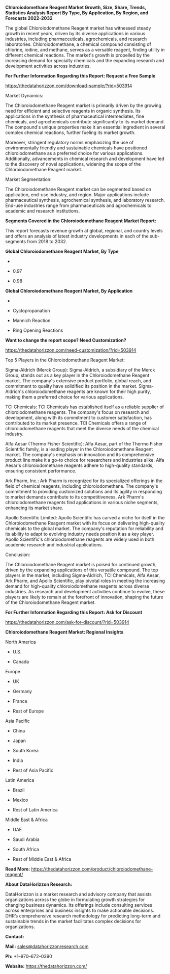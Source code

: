 **Chloroiodomethane Reagent Market Growth, Size, Share, Trends,
Statistics Analysis Report By Type, By Application, By Region, and
Forecasts 2022-2032**

The global Chloroiodomethane Reagent market has witnessed steady growth
in recent years, driven by its diverse applications in various
industries, including pharmaceuticals, agrochemicals, and research
laboratories. Chloroiodomethane, a chemical compound consisting of
chlorine, iodine, and methane, serves as a versatile reagent, finding
utility in different chemical reactions. The market's growth is
propelled by the increasing demand for specialty chemicals and the
expanding research and development activities across industries.

**For Further Information Regarding this Report: Request a Free Sample**

<https://thedatahorizzon.com/download-sample/?rid=503914>

Market Dynamics:

The Chloroiodomethane Reagent market is primarily driven by the growing
need for efficient and selective reagents in organic synthesis. Its
applications in the synthesis of pharmaceutical intermediates, fine
chemicals, and agrochemicals contribute significantly to its market
demand. The compound's unique properties make it an essential ingredient
in several complex chemical reactions, further fueling its market
growth.

Moreover, stringent regulatory norms emphasizing the use of
environmentally friendly and sustainable chemicals have positioned
chloroiodomethane as a preferred choice for various applications.
Additionally, advancements in chemical research and development have led
to the discovery of novel applications, widening the scope of the
Chloroiodomethane Reagent market.

Market Segmentation:

The Chloroiodomethane Reagent market can be segmented based on
application, end-use industry, and region. Major applications include
pharmaceutical synthesis, agrochemical synthesis, and laboratory
research. End-use industries range from pharmaceuticals and
agrochemicals to academic and research institutions.

**Segments Covered in the Chloroiodomethane Reagent Market Report:**

This report forecasts revenue growth at global, regional, and country
levels and offers an analysis of latest industry developments in each of
the sub-segments from 2018 to 2032.

**Global Chloroiodomethane Reagent Market, By Type**

-   

-   0.97

-   0.98

**Global Chloroiodomethane Reagent Market, By Application**

-   

-   Cyclopropanation

-   Mannich Reaction

-   Ring Opening Reactions

**Want to change the report scope? Need Customization?**

<https://thedatahorizzon.com/need-customization/?rid=503914>

Top 5 Players in the Chloroiodomethane Reagent Market:

Sigma-Aldrich (Merck Group): Sigma-Aldrich, a subsidiary of the Merck
Group, stands out as a key player in the Chloroiodomethane Reagent
market. The company's extensive product portfolio, global reach, and
commitment to quality have solidified its position in the market.
Sigma-Aldrich's chloroiodomethane reagents are known for their high
purity, making them a preferred choice for various applications.

TCI Chemicals: TCI Chemicals has established itself as a reliable
supplier of chloroiodomethane reagents. The company's focus on research
and development, along with its commitment to customer satisfaction, has
contributed to its market presence. TCI Chemicals offers a range of
chloroiodomethane reagents that meet the diverse needs of the chemical
industry.

Alfa Aesar (Thermo Fisher Scientific): Alfa Aesar, part of the Thermo
Fisher Scientific family, is a leading player in the Chloroiodomethane
Reagent market. The company's emphasis on innovation and its
comprehensive product line make it a go-to choice for researchers and
industries alike. Alfa Aesar's chloroiodomethane reagents adhere to
high-quality standards, ensuring consistent performance.

Ark Pharm, Inc.: Ark Pharm is recognized for its specialized offerings
in the field of chemical reagents, including chloroiodomethane. The
company's commitment to providing customized solutions and its agility
in responding to market demands contribute to its competitiveness. Ark
Pharm's chloroiodomethane reagents find applications in various niche
segments, enhancing its market share.

Apollo Scientific Limited: Apollo Scientific has carved a niche for
itself in the Chloroiodomethane Reagent market with its focus on
delivering high-quality chemicals to the global market. The company's
reputation for reliability and its ability to adapt to evolving industry
needs position it as a key player. Apollo Scientific's chloroiodomethane
reagents are widely used in both academic research and industrial
applications.

Conclusion:

The Chloroiodomethane Reagent market is poised for continued growth,
driven by the expanding applications of this versatile compound. The top
players in the market, including Sigma-Aldrich, TCI Chemicals, Alfa
Aesar, Ark Pharm, and Apollo Scientific, play pivotal roles in meeting
the increasing demand for high-quality chloroiodomethane reagents across
diverse industries. As research and development activities continue to
evolve, these players are likely to remain at the forefront of
innovation, shaping the future of the Chloroiodomethane Reagent market.

**For Further Information Regarding this Report: Ask for Discount**

<https://thedatahorizzon.com/ask-for-discount/?rid=503914>

**Chloroiodomethane Reagent Market: Regional Insights**

North America

-   U.S.

-   Canada

Europe

-   UK

-   Germany

-   France

-   Rest of Europe

Asia Pacific

-   China

-   Japan

-   South Korea

-   India

-   Rest of Asia Pacific

Latin America

-   Brazil

-   Mexico

-   Rest of Latin America

Middle East & Africa

-   UAE

-   Saudi Arabia

-   South Africa

-   Rest of Middle East & Africa

**Read More:**
<https://thedatahorizzon.com/product/chloroiodomethane-reagent/>

**About DataHorizzon Research:**

DataHorizzon is a market research and advisory company that assists
organizations across the globe in formulating growth strategies for
changing business dynamics. Its offerings include consulting services
across enterprises and business insights to make actionable decisions.
DHR’s comprehensive research methodology for predicting long-term and
sustainable trends in the market facilitates complex decisions for
organizations.

**Contact:**

**Mail:** <sales@datahorizzonresearch.com>

**Ph:** +1–970–672–0390

**Website:** <https://thedatahorizzon.com/>
